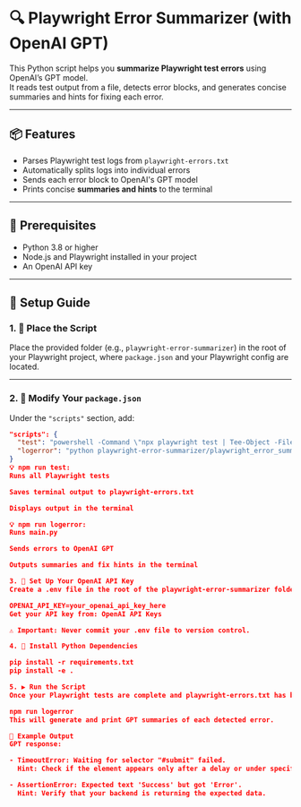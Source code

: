 # 🔍 Playwright Error Summarizer (with OpenAI GPT)

This Python script helps you **summarize Playwright test errors** using OpenAI’s GPT model.  
It reads test output from a file, detects error blocks, and generates concise summaries and hints for fixing each error.

---

## 📦 Features

- Parses Playwright test logs from `playwright-errors.txt`
- Automatically splits logs into individual errors
- Sends each error block to OpenAI's GPT model
- Prints concise **summaries and hints** to the terminal

---

## 🧱 Prerequisites

- Python 3.8 or higher  
- Node.js and Playwright installed in your project  
- An OpenAI API key

---

## 🚀 Setup Guide

### 1. 📁 Place the Script

Place the provided folder (e.g., `playwright-error-summarizer`) in the root of your Playwright project, where `package.json` and your Playwright config are located.

---

### 2. 🧪 Modify Your `package.json`

Under the `"scripts"` section, add:

```json
"scripts": {
  "test": "powershell -Command \"npx playwright test | Tee-Object -FilePath playwright-errors.txt; Get-Content playwright-errors.txt\"",
  "logerror": "python playwright-error-summarizer/playwright_error_summarizer/main.py"
}
💡 npm run test:
Runs all Playwright tests

Saves terminal output to playwright-errors.txt

Displays output in the terminal

💡 npm run logerror:
Runs main.py

Sends errors to OpenAI GPT

Outputs summaries and fix hints in the terminal

3. 🔑 Set Up Your OpenAI API Key
Create a .env file in the root of the playwright-error-summarizer folder and add:

OPENAI_API_KEY=your_openai_api_key_here
Get your API key from: OpenAI API Keys

⚠️ Important: Never commit your .env file to version control.

4. 📄 Install Python Dependencies

pip install -r requirements.txt
pip install -e .

5. ▶️ Run the Script
Once your Playwright tests are complete and playwright-errors.txt has been generated, run:

npm run logerror
This will generate and print GPT summaries of each detected error.

🧪 Example Output
GPT response:

- TimeoutError: Waiting for selector "#submit" failed.
  Hint: Check if the element appears only after a delay or under specific conditions.

- AssertionError: Expected text 'Success' but got 'Error'.
  Hint: Verify that your backend is returning the expected data.
